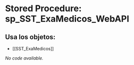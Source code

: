 # Stored Procedure: sp_SST_ExaMedicos_WebAPI

## Usa los objetos:
- [[SST_ExaMedicos]]

*No code available.*

